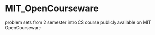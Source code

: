# MIT_OpenCourseware
problem sets from 2 semester intro CS course publicly available on MIT OpenCourseware
